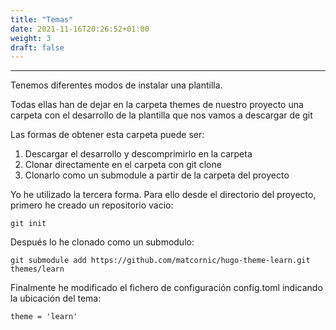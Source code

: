 ```yaml
---
title: "Temas"
date: 2021-11-16T20:26:52+01:00
weight: 3
draft: false
---
```

***
Tenemos diferentes modos de instalar una plantilla.

Todas ellas han de dejar en la carpeta themes de nuestro proyecto una carpeta con el desarrollo de la plantilla que nos vamos a descargar de git

Las formas de obtener esta carpeta puede ser:

1. Descargar el desarrollo y descomprimirlo en la carpeta
2. Clonar directamente en el carpeta con git clone
3. Clonarlo como un submodule a partir de la carpeta del proyecto

Yo he utilizado la tercera forma. Para ello desde el directorio del proyecto, primero he creado un repositorio vacio:

    git init

Después lo he clonado como un submodulo:

    git submodule add https://github.com/matcornic/hugo-theme-learn.git themes/learn

Finalmente he modificado el fichero de configuración config.toml indicando la ubicación del tema:

    theme = 'learn'


